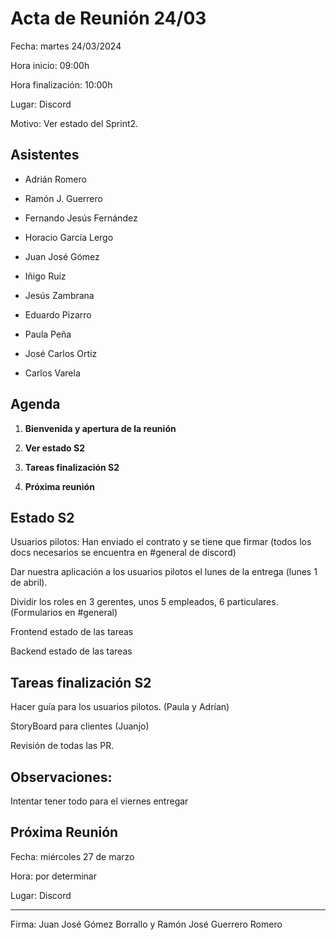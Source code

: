# Acta de Reunión 24/03 

Fecha: martes 24/03/2024 

Hora inicio: 09:00h 

Hora finalización: 10:00h 

Lugar: Discord 

Motivo: Ver estado del Sprint2. 

 

## Asistentes 

- Adrián Romero 

- Ramón J. Guerrero 

- Fernando Jesús Fernández 

- Horacio García Lergo 

- Juan José Gómez 

- Iñigo Ruíz 

- Jesús Zambrana 

- Eduardo Pizarro 

- Paula Peña 

- José Carlos Ortiz 

- Carlos Varela 

 

## Agenda 

1. **Bienvenida y apertura de la reunión** 

2. **Ver estado S2** 

3. **Tareas finalización S2** 

4. **Próxima reunión** 

  

 

## Estado S2 

Usuarios pilotos: Han enviado el contrato y se tiene que firmar (todos los docs necesarios se encuentra en #general de discord) 

Dar nuestra aplicación a los usuarios pilotos el lunes de la entrega (lunes 1 de abril). 

Dividir los roles en 3 gerentes, unos 5 empleados, 6 particulares. (Formularios en #general) 

Frontend estado de las tareas 

Backend estado de las tareas 

 

## Tareas finalización S2 

Hacer guía para los usuarios pilotos. (Paula y Adrían) 

StoryBoard para clientes (Juanjo) 

Revisión de todas las PR. 

 

## Observaciones: 

Intentar tener todo para el viernes entregar 

 

 

## Próxima Reunión 

Fecha: miércoles 27 de marzo 

Hora: por determinar 

Lugar: Discord 

 

--- 

 

Firma: Juan José Gómez Borrallo y Ramón José Guerrero Romero 

 

 

 

 
